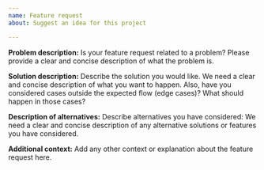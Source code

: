 ```yaml
---
name: Feature request
about: Suggest an idea for this project

---
```


**Problem description:**
Is your feature request related to a problem? Please provide a clear and concise description of what the problem is. 

**Solution description:**
Describe the solution you would like. We need a clear and concise description of what you want to happen. Also, have you considered cases outside the expected flow (edge cases)? What should happen in those cases?

**Description of alternatives:**
Describe alternatives you have considered: We need a clear and concise description of any alternative solutions or features you have considered.

**Additional context:**
Add any other context or explanation about the feature request here.
